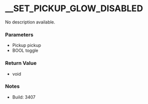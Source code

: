 # __SET_PICKUP_GLOW_DISABLED

No description available.

### Parameters
* Pickup pickup
* BOOL toggle

### Return Value
* void

### Notes
* Build: 3407

